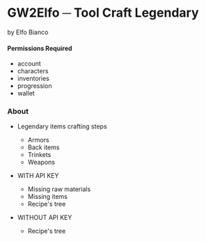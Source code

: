 # GW2Elfo ─ Tool Craft Legendary
by Elfo Bianco

#### Permissions Required
* account
* characters
* inventories
* progression
* wallet

### About
* Legendary items crafting steps
  * Armors
  * Back items
  * Trinkets
  * Weapons

* WITH API KEY
  * Missing raw materials
  * Missing items
  * Recipe's tree
 
* WITHOUT API KEY
  * Recipe's tree
